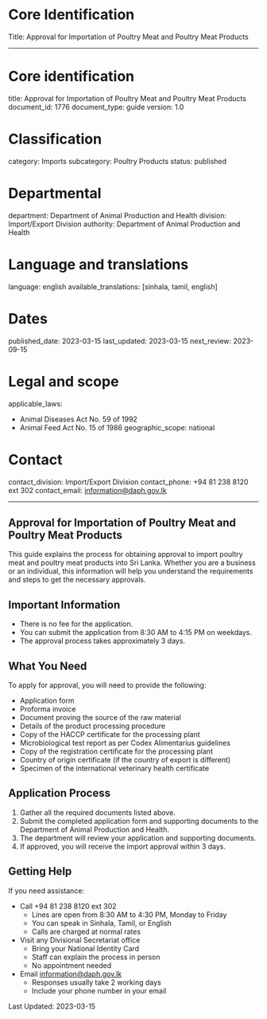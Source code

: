# Core Identification
Title: Approval for Importation of Poultry Meat and Poultry Meat Products

---
# Core identification
title: Approval for Importation of Poultry Meat and Poultry Meat Products
document_id: 1776
document_type: guide
version: 1.0

# Classification
category: Imports
subcategory: Poultry Products
status: published

# Departmental
department: Department of Animal Production and Health
division: Import/Export Division
authority: Department of Animal Production and Health

# Language and translations
language: english
available_translations: [sinhala, tamil, english]

# Dates
published_date: 2023-03-15
last_updated: 2023-03-15
next_review: 2023-09-15

# Legal and scope
applicable_laws:
 - Animal Diseases Act No. 59 of 1992
 - Animal Feed Act No. 15 of 1986
geographic_scope: national

# Contact
contact_division: Import/Export Division
contact_phone: +94 81 238 8120 ext 302
contact_email: information@daph.gov.lk

---

## Approval for Importation of Poultry Meat and Poultry Meat Products

This guide explains the process for obtaining approval to import poultry meat and poultry meat products into Sri Lanka. Whether you are a business or an individual, this information will help you understand the requirements and steps to get the necessary approvals.

## Important Information

- There is no fee for the application.
- You can submit the application from 8:30 AM to 4:15 PM on weekdays.
- The approval process takes approximately 3 days.

## What You Need

To apply for approval, you will need to provide the following:

- Application form
- Proforma invoice
- Document proving the source of the raw material
- Details of the product processing procedure
- Copy of the HACCP certificate for the processing plant
- Microbiological test report as per Codex Alimentarius guidelines
- Copy of the registration certificate for the processing plant
- Country of origin certificate (if the country of export is different)
- Specimen of the international veterinary health certificate

## Application Process

1. Gather all the required documents listed above.
2. Submit the completed application form and supporting documents to the Department of Animal Production and Health.
3. The department will review your application and supporting documents.
4. If approved, you will receive the import approval within 3 days.

## Getting Help

If you need assistance:

- Call +94 81 238 8120 ext 302
    - Lines are open from 8:30 AM to 4:30 PM, Monday to Friday
    - You can speak in Sinhala, Tamil, or English
    - Calls are charged at normal rates
- Visit any Divisional Secretariat office
    - Bring your National Identity Card
    - Staff can explain the process in person
    - No appointment needed
- Email information@daph.gov.lk
    - Responses usually take 2 working days
    - Include your phone number in your email

Last Updated: 2023-03-15
